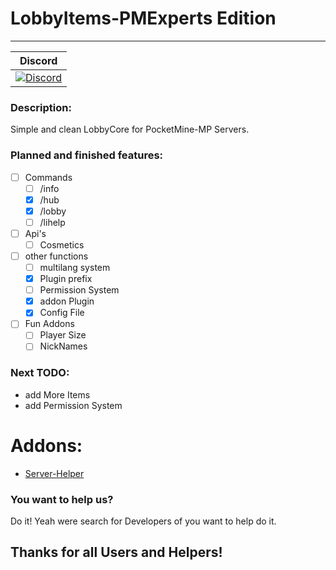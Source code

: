 # LobbyItems-PMExperts Edition
---
| Discord |
| :-----: |
[![Discord](https://img.shields.io/badge/chat-on%20discord-7289da.svg)](https://discord.gg/M7aQfm) |

### Description:
Simple and clean LobbyCore for PocketMine-MP Servers.

### Planned and finished features:
- [ ] Commands
    - [ ] /info
    - [x] /hub
    - [x] /lobby
    - [ ] /lihelp
- [ ] Api's
    - [ ] Cosmetics
- [ ] other functions
    - [ ] multilang system
    - [x] Plugin prefix
    - [ ] Permission System
    - [x] addon Plugin
    - [x] Config File
- [ ] Fun Addons
    - [ ] Player Size
    - [ ] NickNames

### Next TODO:
- add More Items
- add Permission System

# Addons:

- [Server-Helper](https://github.com/PMExpertsDE/Server-Helper)

### You want to help us?
Do it! Yeah were search for Developers of you want to help do it.

## Thanks for all Users and Helpers!

